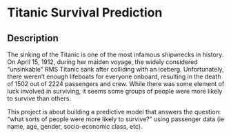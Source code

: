 # Titanic Survival Prediction

## Description

The sinking of the Titanic is one of the most infamous shipwrecks in history.
On April 15, 1912, during her maiden voyage, the widely considered “unsinkable” RMS Titanic sank after colliding with an iceberg. Unfortunately, there weren’t enough lifeboats for everyone onboard, resulting in the death of 1502 out of 2224 passengers and crew.
While there was some element of luck involved in surviving, it seems some groups of people were more likely to survive than others.

This project is about building a predictive model that answers the question: “what sorts of people were more likely to survive?” using passenger data (ie name, age, gender, socio-economic class, etc).

